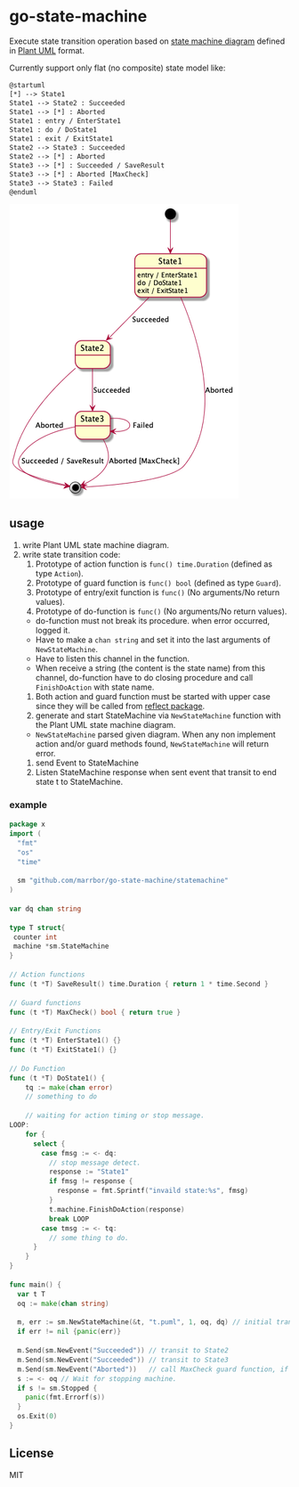 # go-state-machine

Execute state transition operation based on [state machine diagram](https://plantuml.com/state-diagram) defined in [Plant UML](https://plantuml.com/) format.

Currently support only flat (no composite) state model like:

```puml
@startuml
[*] --> State1
State1 --> State2 : Succeeded
State1 --> [*] : Aborted
State1 : entry / EnterState1
State1 : do / DoState1
State1 : exit / ExitState1
State2 --> State3 : Succeeded
State2 --> [*] : Aborted
State3 --> [*] : Succeeded / SaveResult
State3 --> [*] : Aborted [MaxCheck]
State3 --> State3 : Failed
@enduml
```

![](./test1.png)

## usage
1. write Plant UML state machine diagram.
1. write state transition code:
    1. Prototype of action function is `func() time.Duration` (defined as type `Action`).
    1. Prototype of guard function is `func() bool` (defined as type `Guard`).
    1. Prototype of entry/exit function is `func()` (No arguments/No return values).
    1. Prototype of do-function is `func()` (No arguments/No return values).
      - do-function must not break its procedure. when error occurred, logged it.
      - Have to make a `chan string` and set it into the last arguments of `NewStateMachine`.
      - Have to listen this channel in the function.
      - When receive a string (the content is the state name) from this channel, do-function have to do closing procedure and call `FinishDoAction` with state name.
    1. Both action and guard function must be started with upper case since they will be called from [reflect package](https://golang.org/pkg/reflect/).
    1. generate and start StateMachine via `NewStateMachine` function with the Plant UML state machine diagram.
      - `NewStateMachine` parsed given diagram. When any non implement action and/or guard methods found, `NewStateMachine` will return error.
    1. send Event to StateMachine
    1. Listen StateMachine response when sent event that transit to end state t to StateMachine.

### example

```go
package x
import (
  "fmt"
  "os"
  "time"

  sm "github.com/marrbor/go-state-machine/statemachine"
)

var dq chan string

type T struct{
 counter int
 machine *sm.StateMachine
}

// Action functions
func (t *T) SaveResult() time.Duration { return 1 * time.Second }

// Guard functions
func (t *T) MaxCheck() bool { return true }

// Entry/Exit Functions
func (t *T) EnterState1() {}
func (t *T) ExitState1() {}

// Do Function
func (t *T) DoState1() {
    tq := make(chan error)
    // something to do

    // waiting for action timing or stop message.
LOOP:
    for {
      select {
        case fmsg := <- dq:
          // stop message detect.
  	      response := "State1"
	      if fmsg != response {
	  	    response = fmt.Sprintf("invaild state:%s", fmsg)
	      }
	      t.machine.FinishDoAction(response)
  	      break LOOP
        case tmsg := <- tq:
          // some thing to do. 
      }
    }
}

func main() {
  var t T
  oq := make(chan string)

  m, err := sm.NewStateMachine(&t, "t.puml", 1, oq, dq) // initial transit to State1
  if err != nil {panic(err)}

  m.Send(sm.NewEvent("Succeeded")) // transit to State2
  m.Send(sm.NewEvent("Succeeded")) // transit to State3
  m.Send(sm.NewEvent("Aborted"))   // call MaxCheck guard function, if MaxCheck returns true, transit to EndState. 
  s := <- oq // Wait for stopping machine.
  if s != sm.Stopped {
    panic(fmt.Errorf(s))
  }
  os.Exit(0)
}
```

## License
MIT
